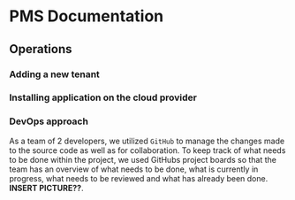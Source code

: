 # PMS Documentation


## Operations

### Adding a new tenant

### Installing application on the cloud provider

### DevOps approach
As a team of 2 developers, we utilized `GitHub` to manage the changes made to the source code as well as for collaboration. To keep track of what needs to be done within the project, we used GitHubs project boards so that the team has an overview of what needs to be done, what is currently in progress, what needs to be reviewed and what has already been done. **INSERT PICTURE??**.
